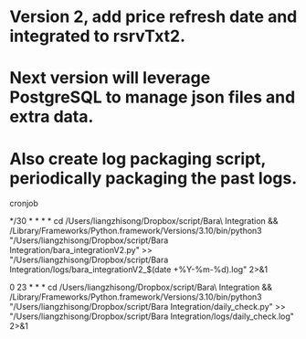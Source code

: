 # Version 2, add price refresh date and integrated to rsrvTxt2.

# Next version will leverage PostgreSQL to manage json files and extra data.
# Also create log packaging script, periodically packaging the past logs.

cronjob

*/30 * * * * cd /Users/liangzhisong/Dropbox/script/Bara\ Integration && /Library/Frameworks/Python.framework/Versions/3.10/bin/python3 "/Users/liangzhisong/Dropbox/script/Bara Integration/bara_integrationV2.py" >> "/Users/liangzhisong/Dropbox/script/Bara Integration/logs/bara_integrationV2_$(date +\%Y-\%m-\%d).log" 2>&1

0 23 * * * cd /Users/liangzhisong/Dropbox/script/Bara\ Integration && /Library/Frameworks/Python.framework/Versions/3.10/bin/python3 "/Users/liangzhisong/Dropbox/script/Bara Integration/daily_check.py" >> "/Users/liangzhisong/Dropbox/script/Bara Integration/logs/daily_check.log" 2>&1
